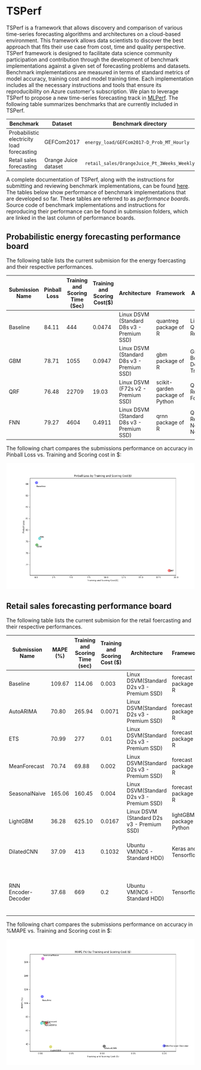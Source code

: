 # TSPerf

TSPerf is a framework that allows discovery and comparison of various time-series forecasting algorithms and architectures on a cloud-based environment. This framework allows data scientists to discover the best approach that fits their use case from cost, time and quality perspective.
 TSPerf framework is designed to facilitate data science community participation and contribution through the development of benchmark implementations against a given set of forecasting problems and datasets. Benchmark implementations are measured in terms of standard metrics of model accuracy, training cost and model training time. Each implementation includes all the necessary instructions and tools that ensure its reproducibility on Azure customer's subscription. We plan to leverage TSPerf to propose a new time-series forecasting track in [MLPerf](https://mlperf.org/).
The following table summarizes benchmarks that are currently included in TSPerf.

Benchmark                                   |  Dataset               |  Benchmark directory
--------------------------------------------|------------------------|---------------------------------------------
Probabilistic electricity load forecasting  |  GEFCom2017            |  `energy_load/GEFCom2017-D_Prob_MT_Hourly`
Retail sales forecasting                    |  Orange Juice dataset  |  `retail_sales/OrangeJuice_Pt_3Weeks_Weekly`




A complete documentation of TSPerf, along with the instructions for submitting and reviewing benchmark implementations, can be found [here](./docs/tsperf_rules.md). The tables below show performance of benchmark implementations that are developed so far. These tables are referred to as *performance boards*. Source code of benchmark implementations and instructions for reproducing their performance can be found in submission folders, which are linked in the last column of performance boards.

## Probabilistic energy forecasting performance board


The following table lists the current submision for the energy foercasting and their respective performances.


Submission Name  |  Pinball Loss  |  Training and Scoring Time (Sec)  |  Training and Scoring Cost($)  |  Architecture                                 |  Framework                         |  Algorithm                            |  Uni/Multivariate  |  Exteranl Feature Support  |  Submission Folder URL
-----------------|----------------|-----------------------------------|--------------------------------|-----------------------------------------------|------------------------------------|---------------------------------------|--------------------|----------------------------|----------------------------------------------------------------------------
Baseline         |  84.11         |  444                              |  0.0474                        |  Linux DSVM (Standard D8s v3 - Premium SSD)   |  quantreg package of R             |  Linear Quantile Regression           |  Multivariate      |  Yes                       |  [link](energy_load%2FGEFCom2017_D_Prob_MT_hourly%2Fsubmissions%2Fbaseline)
GBM              |  78.71         |  1055                             |  0.0947                        |  Linux DSVM (Standard D8s v3 - Premium SSD)   |  gbm package of R                  |  Gradient Boosting Decision Tree      |  Multivariate      |  Yes                       |  [link](energy_load%2FGEFCom2017_D_Prob_MT_hourly%2Fsubmissions%2FGBM)
QRF              |  76.48         |  22709                            |  19.03                         |   Linux DSVM (F72s v2 - Premium SSD)          |   scikit-garden package of Python  |   Quantile Regression Forest          |   Multivariate     |   Yes                      |   [link](energy_load%2FGEFCom2017_D_Prob_MT_hourly%2Fsubmissions%2Fqrf)
FNN              |  79.27         |  4604                             |  0.4911                        |   Linux DSVM (Standard D8s v3 - Premium SSD)  |   qrnn package of R                |   Quantile Regression Neural Network  |   Multivariate     |   Yes                      |   [link](energy_load%2FGEFCom2017_D_Prob_MT_hourly%2Fsubmissions%2Ffnn)


The following chart compares the submissions performance on accuracy in Pinball Loss vs. Training and Scoring cost in $:

 
![EnergyPBLvsTime](./docs/images/Energy-Cost.png)




## Retail sales forecasting performance board


The following table lists the current submision for the retail foercasting and their respective performances.


Submission Name      |  MAPE (%)  |  Training and Scoring Time (sec)  |  Training and Scoring Cost ($)  |  Architecture                                |  Framework                   |  Algorithm                                                          |  Uni/Multivariate  |  Exteranl Feature Support  |  Submission Folder URL
---------------------|------------|-----------------------------------|---------------------------------|----------------------------------------------|------------------------------|---------------------------------------------------------------------|--------------------|----------------------------|-----------------------------------------------------------------------------------
Baseline             |  109.67    |  114.06                           |  0.003                          |  Linux DSVM(Standard D2s v3 - Premium SSD)   |  forecast package of R       |  Naive Forecast                                                     |  Univariate        |  No                        |  [link](retail_sales%2FOrangeJuice_Pt_3Weeks_Weekly%2Fsubmissions%2Fbaseline)
AutoARIMA            |  70.80     |  265.94                           |  0.0071                         |  Linux DSVM(Standard D2s v3 - Premium SSD)   |  forecast package of R       |  Auto ARIMA                                                         |  Multivariate      |  Yes                       |  [link](retail_sales%2FOrangeJuice_Pt_3Weeks_Weekly%2Fsubmissions%2FARIMA)
ETS                  |  70.99     |  277                              |  0.01                           |  Linux DSVM(Standard D2s v3 - Premium SSD)   |  forecast package of R       |  ETS                                                                |  Multivariate      |  No                        |  [link](retail_sales%2FOrangeJuice_Pt_3Weeks_Weekly%2Fsubmissions%2FETS)
MeanForecast         |  70.74     |  69.88                            |  0.002                          |  Linux DSVM(Standard D2s v3 - Premium SSD)   |  forecast package of R       |  Mean forecast                                                      |   Univariate       |  No                        |  [link](retail_sales%2FOrangeJuice_Pt_3Weeks_Weekly%2Fsubmissions%2FMeanForecast)
SeasonalNaive        |  165.06    |  160.45                           |  0.004                          |  Linux DSVM(Standard D2s v3 - Premium SSD)   |  forecast package of R       |  Seasonal Naive                                                     |  Univariate        |  No                        |  [link](retail_sales%2FOrangeJuice_Pt_3Weeks_Weekly%2Fsubmissions%2FSeasonalNaive)
LightGBM             |  36.28     |  625.10                           |  0.0167                         |  Linux DSVM (Standard D2s v3 - Premium SSD)  |  lightGBM package of Python  |  Gradient Boosting Decision Tree                                    |  Multivariate      |  Yes                       |   [link](retail_sales%2FOrangeJuice_Pt_3Weeks_Weekly%2Fsubmissions%2FLightGBM)
DilatedCNN           |  37.09     |  413                              |  0.1032                         |  Ubuntu VM(NC6 - Standard HDD)               |  Keras and Tensorflow        |  Python + Dilated convolutional neural network                      |   Multivariate     |  Yes                       |  [link](retail_sales%2FOrangeJuice_Pt_3Weeks_Weekly%2Fsubmissions%2FDilatedCNN)
RNN Encoder-Decoder  |  37.68     |  669                              |  0.2                            |  Ubuntu VM(NC6 - Standard HDD)               |  Tensorflow                  |  Python + Encoder-decoder architecture of recurrent neural network  |   Multivariate     |  Yes                       |  [link](retail_sales%2FOrangeJuice_Pt_3Weeks_Weekly%2Fsubmissions%2FRNN)






The following chart compares the submissions performance on accuracy in %MAPE vs. Training and Scoring cost in $:

 
![EnergyPBLvsTime](./docs/images/Retail-Cost.png)




